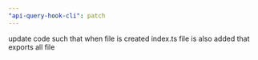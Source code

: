 ```yaml
---
"api-query-hook-cli": patch
---
```


update code such that when file is created index.ts file is also added that exports all file
